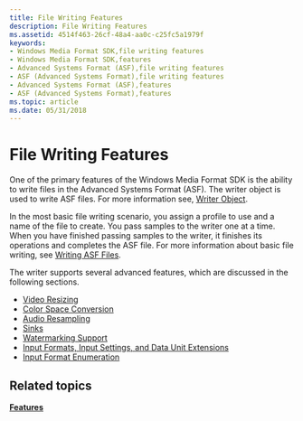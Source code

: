 ```yaml
---
title: File Writing Features
description: File Writing Features
ms.assetid: 4514f463-26cf-48a4-aa0c-c25fc5a1979f
keywords:
- Windows Media Format SDK,file writing features
- Windows Media Format SDK,features
- Advanced Systems Format (ASF),file writing features
- ASF (Advanced Systems Format),file writing features
- Advanced Systems Format (ASF),features
- ASF (Advanced Systems Format),features
ms.topic: article
ms.date: 05/31/2018
---
```


# File Writing Features

One of the primary features of the Windows Media Format SDK is the ability to write files in the Advanced Systems Format (ASF). The writer object is used to write ASF files. For more information see, [Writer Object](writer-object.md).

In the most basic file writing scenario, you assign a profile to use and a name of the file to create. You pass samples to the writer one at a time. When you have finished passing samples to the writer, it finishes its operations and completes the ASF file. For more information about basic file writing, see [Writing ASF Files](writing-asf-files.md).

The writer supports several advanced features, which are discussed in the following sections.

-   [Video Resizing](video-resizing.md)
-   [Color Space Conversion](color-space-conversion.md)
-   [Audio Resampling](audio-resampling.md)
-   [Sinks](sinks.md)
-   [Watermarking Support](watermarking-support.md)
-   [Input Formats, Input Settings, and Data Unit Extensions](input-formats-input-settings-and-data-unit-extensions.md)
-   [Input Format Enumeration](input-format-enumeration.md)

## Related topics

<dl> <dt>

[**Features**](features.md)
</dt> </dl>

 

 




